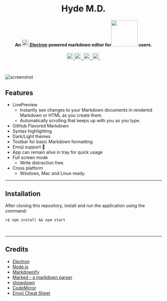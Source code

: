 
<h1 align="center">
  <!-- <br>
  <a href="http://www.amitmerchant.com/electron-markdownify"><img src="https://raw.githubusercontent.com/JonSn0w/electron-markdownify/master/img/markdownify.png" alt="Markdownify" width="200"></a>
  <br> -->
  Hyde M.D.
  <br>
</h1>

<h4 align="center">An <a href="http://electron.atom.io" target="_blank"><img src="https://user-images.githubusercontent.com/16360374/27318472-58bebca2-5541-11e7-9870-68d4a4f8f957.png" width="22"/> Electron</a> powered markdown editor for<a href="https://jekyllrb.com" target="_blank"><img src="https://user-images.githubusercontent.com/16360374/27318375-ce58ace4-5540-11e7-83df-7381787aa0ca.png" width="85"/></a> users.</h4>

<p align="center">
  <a href="https://badge.fury.io/gh/JonSn0w%2FHyde-MD">
    <img src="https://badge.fury.io/gh/JonSn0w%2FHyde-MD.svg" height="21" alt="version">
  </a>
  <a href="https://opensource.org/licenses/MIT">
    <img src="https://img.shields.io/badge/license-MIT-yellow.svg?" height="21" title="License">&nbsp;
  </a>
  <a href="https://jekyllrb.com/">
    <img src="https://img.shields.io/badge/powered_by-Electron-blue.svg" height="21" title="Electron">&nbsp;
  </a>
  <a href="https://jekyllrb.com/">
    <img src="https://img.shields.io/badge/built for-Jekyll-red.svg" height="21" title="Jekyll">&nbsp;
  </a>
  <!-- <a href="https://badge.fury.io/js/Hyde-MD">
    <img src="https://badge.fury.io/js/Hyde-MD.svg"
         alt="Gitter">
  </a> -->
  <!-- <a href="https://gitter.im/JonSn0w/Hyde-MD"><img src="https://badges.gitter.im/JonSn0w/Hyde-MD.svg"></a> -->
</p>
<br>

![screenshot](https://raw.githubusercontent.com/JonSn0w/Hyde-MD/master/img/markdownify.gif)

## Features

* LivePreview
  - Instantly see changes to your Markdown documents in rendered Markdown or HTML as you create them.
  - Automatically scrolling that keeps up with you as you type.
* GitHub Flavored Markdown
* Syntax highlighting
* Dark/Light themes
* Toolbar for basic Markdown formatting
* Emoji support :tada:
* App can remain alive in tray for quick usage
* Full screen mode
  - Write distraction free.
* Cross platform
  - Windows, Mac and Linux ready.


-------------------


## Installation

After cloning this repository, install and run the application using the command:

```shell
>$ npm install && npm start
```

<br>

-------------------
<!--## Download

You can [download](https://github.com/JonSn0w/electron-markdownify/releases/tag/v1.1.6) latest installable version of Markdownify for Windows, Darwin and Linux. -->

## Credits

- [Electron](http://electron.atom.io/)
- [Node.js](https://nodejs.org/)
- [Markdownify](https://github.com/amitmerchant1990/electron-markdownify)
- [Marked - a markdown parser](https://github.com/chjj/marked)
- [showdown](http://showdownjs.github.io/showdown/)
- [CodeMirror](http://codemirror.net/)
- [Emoji Cheat Sheet](https://github.com/arvida/emoji-cheat-sheet.com)

